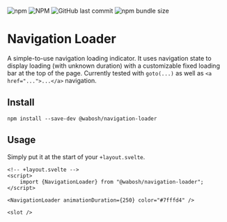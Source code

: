 ![npm](https://img.shields.io/npm/v/@wabosh/navigation-loader)
![NPM](https://img.shields.io/npm/l/@wabosh/navigation-loader)
![GitHub last commit](https://img.shields.io/github/last-commit/wabosh/navigation-loader)
![npm bundle size](https://img.shields.io/bundlephobia/min/@wabosh/navigation-loader@latest)

# Navigation Loader

A simple-to-use navigation loading indicator.
It uses navigation state to display loading (with unknown duration) with a customizable fixed loading bar at the top of the page.
Currently tested with `goto(...)` as well as `<a href="...">...</a>` navigation.

## Install

```
npm install --save-dev @wabosh/navigation-loader
```

## Usage

Simply put it at the start of your `+layout.svelte`.

```svelte
<!-- +layout.svelte -->
<script>
    import {NavigationLoader} from "@wabosh/navigation-loader";
</script>

<NavigationLoader animationDuration={250} color="#7fffd4" />

<slot />
```
